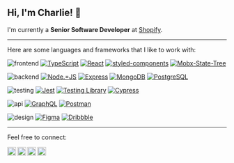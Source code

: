 ## Hi, I'm Charlie! 👋

I'm currently a **Senior Software Developer** at
<a href="https://www.shopify.com/">Shopify</a>.

---

Here are some languages and frameworks that I like to work with:

![frontend](https://img.shields.io/static/v1?label=&message=frontend:&color=444&style=flat-square)
[![TypeScript](https://img.shields.io/badge/TypeScript-222?style=flat-square&logo=typescript&logoColor=3178C6)](https://www.typescriptlang.org/)
[![React](https://img.shields.io/badge/React-222?style=flat-square&logo=react&logoColor=61DAFB)](https://reactjs.org/)
[![styled-components](https://img.shields.io/badge/styled--components-222?style=flat-square&logo=styled-components&logoColor=DB7093)](https://styled-components.com/)
[![Mobx-State-Tree](https://img.shields.io/badge/MobX--State--Tree-222?style=flat-square&logo=Mobx-State-Tree&logoColor=FF7102)](https://mobx-state-tree.js.org/intro/welcome)

![backend](https://img.shields.io/static/v1?label=&message=backend:&color=444&style=flat-square)
[![Node.=JS](https://img.shields.io/badge/Node.JS-222?style=flat-square&logo=node-dot-js&logoColor=339933)](https://nodejs.org/en/)
[![Express](https://img.shields.io/badge/Express.JS-222?style=flat-square&logo=express&logoColor=white)](https://expressjs.com/)
[![MongoDB](https://img.shields.io/badge/MongoDB-222?style=flat-square&logo=mongodb&logoColor=47A248)](https://www.mongodb.com/1)
[![PostgreSQL](https://img.shields.io/badge/PostgreSQL-222?style=flat-square&logo=postgresql&logoColor=336791)](https://www.postgresql.org/)

![testing](https://img.shields.io/static/v1?label=&message=testing:&color=444&style=flat-square)
[![Jest](https://img.shields.io/badge/Jest-222?style=flat-square&logo=jest&logoColor=C21325)](https://jestjs.io/)
[![Testing Library](https://img.shields.io/badge/Testing%20Library-222?style=flat-square&logo=testing%20library&logoColor=E33332)](https://testing-library.com/docs/react-testing-library/intro/)
[![Cypress](https://img.shields.io/badge/Cypress-222?style=flat-square&logo=cypress&logoColor=white)](https://www.cypress.io/)

![api](https://img.shields.io/static/v1?label=&message=api:&color=444&style=flat-square)
[![GraphQL](https://img.shields.io/badge/GraphQL-222?style=flat-square&logo=graphql&logoColor=E10098)](https://graphql.org/)
[![Postman](https://img.shields.io/badge/Postman-222?style=flat-square&logo=Postman&logoColor=FF6C37)](https://www.postman.com/)

![design](https://img.shields.io/static/v1?label=&message=design:&color=444&style=flat-square)
[![Figma](https://img.shields.io/badge/Figma-222?style=flat-square&logo=Figma&logoColor=F24E1E)](https://www.figma.com/)
[![Dribbble](https://img.shields.io/badge/Dribbble-222?style=flat-square&logo=dribbble&logoColor=EA4C89)](https://dribbble.com/)

---

Feel free to connect:

<a href="https://www.linkedin.com/in/charlesdobson/">
  <img align="left" alt="Charlie's Linkedin" width="20px" src="https://cdn.jsdelivr.net/npm/simple-icons@v3/icons/linkedin.svg" />
</a>
<a href="https://twitter.com/CharlieDobson/">
  <img align="left" alt="Charlie's Twitter" width="20px" src="https://cdn.jsdelivr.net/npm/simple-icons@v3/icons/twitter.svg" />
</a>
<a href="mailto:charlesdobson92@gmail.com">
  <img align="left" alt="Charlie's Gmail" width="20px" src="https://cdn.jsdelivr.net/npm/simple-icons@v3/icons/gmail.svg" />
</a>
<a href="https://medium.com/@charlesdobson/">
  <img align="left" alt="Charlie's Medium" width="20px" src="https://cdn.jsdelivr.net/npm/simple-icons@v3/icons/medium.svg" />
</a>
